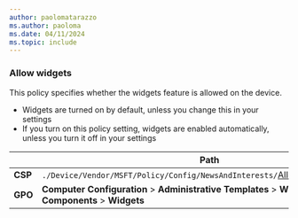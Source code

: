 ```yaml
---
author: paolomatarazzo
ms.author: paoloma
ms.date: 04/11/2024
ms.topic: include
---
```


### Allow widgets

This policy specifies whether the widgets feature is allowed on the device.

- Widgets are turned on by default, unless you change this in your settings
- If you turn on this policy setting, widgets are enabled automatically, unless you turn it off in your settings

|  | Path |
|--|--|
| **CSP** | `./Device/Vendor/MSFT/Policy/Config/NewsAndInterests/`[AllowNewsAndInterests](/windows/client-management/mdm/policy-csp-newsandinterests#allownewsandinterests) |
| **GPO** | **Computer Configuration**  > **Administrative Templates** > **Windows Components** > **Widgets** |
